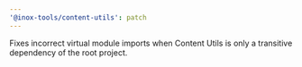 ```yaml
---
'@inox-tools/content-utils': patch
---
```


Fixes incorrect virtual module imports when Content Utils is only a transitive dependency of the root project.
